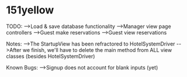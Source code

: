 # 151yellow
TODO:
-->Load & save database functionality
-->Manager view page controllers
-->Guest make reservations
-->Guest view reservations

Notes:
-->The StartupView has been refractored to HotelSystemDriver
-->After we finish, we'll have to delete the main method from ALL view classes (besides HotelSystemDriver)

Known Bugs:
-->Signup does not account for blank inputs (yet)
